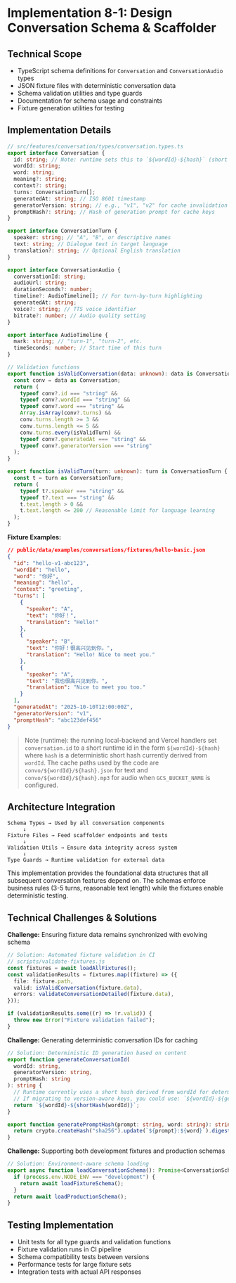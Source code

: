 # Implementation 8-1: Design Conversation Schema & Scaffolder

## Technical Scope

- TypeScript schema definitions for `Conversation` and `ConversationAudio` types
- JSON fixture files with deterministic conversation data
- Schema validation utilities and type guards
- Documentation for schema usage and constraints
- Fixture generation utilities for testing

## Implementation Details

```typescript
// src/features/conversation/types/conversation.types.ts
export interface Conversation {
  id: string; // Note: runtime sets this to `${wordId}-${hash}` (short deterministic hash derived from wordId)
  wordId: string;
  word: string;
  meaning?: string;
  context?: string;
  turns: ConversationTurn[];
  generatedAt: string; // ISO 8601 timestamp
  generatorVersion: string; // e.g., "v1", "v2" for cache invalidation
  promptHash?: string; // Hash of generation prompt for cache keys
}

export interface ConversationTurn {
  speaker: string; // "A", "B", or descriptive names
  text: string; // Dialogue text in target language
  translation?: string; // Optional English translation
}

export interface ConversationAudio {
  conversationId: string;
  audioUrl: string;
  durationSeconds?: number;
  timeline?: AudioTimeline[]; // For turn-by-turn highlighting
  generatedAt: string;
  voice?: string; // TTS voice identifier
  bitrate?: number; // Audio quality setting
}

export interface AudioTimeline {
  mark: string; // "turn-1", "turn-2", etc.
  timeSeconds: number; // Start time of this turn
}

// Validation functions
export function isValidConversation(data: unknown): data is Conversation {
  const conv = data as Conversation;
  return (
    typeof conv?.id === "string" &&
    typeof conv?.wordId === "string" &&
    typeof conv?.word === "string" &&
    Array.isArray(conv?.turns) &&
    conv.turns.length >= 3 &&
    conv.turns.length <= 5 &&
    conv.turns.every(isValidTurn) &&
    typeof conv?.generatedAt === "string" &&
    typeof conv?.generatorVersion === "string"
  );
}

export function isValidTurn(turn: unknown): turn is ConversationTurn {
  const t = turn as ConversationTurn;
  return (
    typeof t?.speaker === "string" &&
    typeof t?.text === "string" &&
    t.text.length > 0 &&
    t.text.length <= 200 // Reasonable limit for language learning
  );
}
```

**Fixture Examples:**

```json
// public/data/examples/conversations/fixtures/hello-basic.json
{
  "id": "hello-v1-abc123",
  "wordId": "hello",
  "word": "你好",
  "meaning": "hello",
  "context": "greeting",
  "turns": [
    {
      "speaker": "A",
      "text": "你好！",
      "translation": "Hello!"
    },
    {
      "speaker": "B",
      "text": "你好！很高兴见到你。",
      "translation": "Hello! Nice to meet you."
    },
    {
      "speaker": "A",
      "text": "我也很高兴见到你。",
      "translation": "Nice to meet you too."
    }
  ],
  "generatedAt": "2025-10-10T12:00:00Z",
  "generatorVersion": "v1",
  "promptHash": "abc123def456"
}
```

> Note (runtime): the running local-backend and Vercel handlers set `conversation.id` to a short runtime id in the form `${wordId}-${hash}` where `hash` is a deterministic short hash currently derived from `wordId`. The cache paths used by the code are `convo/${wordId}/${hash}.json` for text and `convo/${wordId}/${hash}.mp3` for audio when `GCS_BUCKET_NAME` is configured.

## Architecture Integration

```
Schema Types → Used by all conversation components
     ↓
Fixture Files → Feed scaffolder endpoints and tests
     ↓
Validation Utils → Ensure data integrity across system
     ↓
Type Guards → Runtime validation for external data
```

This implementation provides the foundational data structures that all subsequent conversation features depend on. The schemas enforce business rules (3-5 turns, reasonable text length) while the fixtures enable deterministic testing.

## Technical Challenges & Solutions

**Challenge:** Ensuring fixture data remains synchronized with evolving schema

```typescript
// Solution: Automated fixture validation in CI
// scripts/validate-fixtures.js
const fixtures = await loadAllFixtures();
const validationResults = fixtures.map((fixture) => ({
  file: fixture.path,
  valid: isValidConversation(fixture.data),
  errors: validateConversationDetailed(fixture.data),
}));

if (validationResults.some((r) => !r.valid)) {
  throw new Error("Fixture validation failed");
}
```

**Challenge:** Generating deterministic conversation IDs for caching

```typescript
// Solution: Deterministic ID generation based on content
export function generateConversationId(
  wordId: string,
  generatorVersion: string,
  promptHash: string
): string {
  // Runtime currently uses a short hash derived from wordId for deterministic scaffold fixtures.
  // If migrating to version-aware keys, you could use: `${wordId}-${generatorVersion}-${promptHash.substring(0, 8)}`
  return `${wordId}-${shortHash(wordId)}`;
}

export function generatePromptHash(prompt: string, word: string): string {
  return crypto.createHash("sha256").update(`${prompt}:${word}`).digest("hex");
}
```

**Challenge:** Supporting both development fixtures and production schemas

```typescript
// Solution: Environment-aware schema loading
export async function loadConversationSchema(): Promise<ConversationSchema> {
  if (process.env.NODE_ENV === "development") {
    return await loadFixtureSchema();
  }
  return await loadProductionSchema();
}
```

## Testing Implementation

- Unit tests for all type guards and validation functions
- Fixture validation runs in CI pipeline
- Schema compatibility tests between versions
- Performance tests for large fixture sets
- Integration tests with actual API responses
